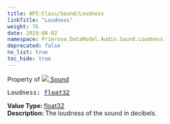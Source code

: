 ```yaml
---
title: API:Class/Sound/Loudness
linkTitle: "Loudness"
weight: 76
date: 2019-08-02
namespace: Primrose.DataModel.Audio.Sound.Loudness
deprecated: false
no_list: true
toc_hide: true
---
```

Property of <a href="/docs/api-reference/Class/Sound"><img src="/icons/silk/sound.png"/>&nbsp;Sound</a>
<pre class="method-declaration">
Loudness: <a class="type" href="/docs/api-reference/System/Primitives#single">float32</a></pre>
<b>Value Type: </b>
<a class="type" href="/docs/api-reference/System/Primitives#single">float32</a>
<br/>
<b>Description: </b>
The loudness of the sound in decibels.

